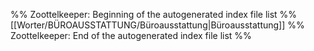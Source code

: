 %% Zoottelkeeper: Beginning of the autogenerated index file list  %%
 [[Worter/BÜROAUSSTATTUNG/Büroausstattung|Büroausstattung]]
%% Zoottelkeeper: End of the autogenerated index file list  %%
